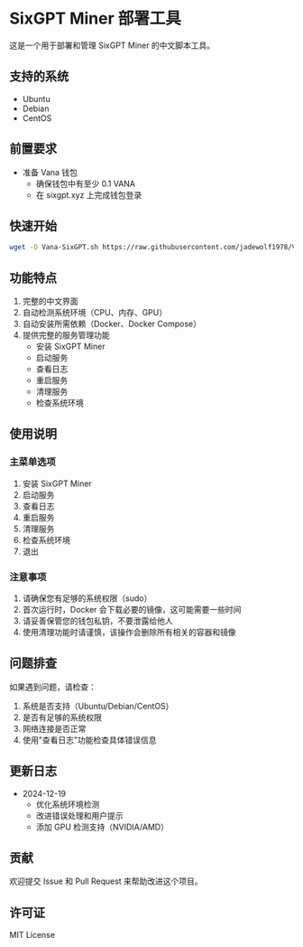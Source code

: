 # SixGPT Miner 部署工具

这是一个用于部署和管理 SixGPT Miner 的中文脚本工具。

## 支持的系统
- Ubuntu
- Debian
- CentOS

## 前置要求
- 准备 Vana 钱包
  - 确保钱包中有至少 0.1 VANA
  - 在 sixgpt.xyz 上完成钱包登录

## 快速开始

```bash
wget -O Vana-SixGPT.sh https://raw.githubusercontent.com/jadewolf1978/Vana-SixGPT/main/Vana-SixGPT-CN.sh && chmod +x Vana-SixGPT.sh && ./Vana-SixGPT.sh
```

## 功能特点
1. 完整的中文界面
2. 自动检测系统环境（CPU、内存、GPU）
3. 自动安装所需依赖（Docker、Docker Compose）
4. 提供完整的服务管理功能
   - 安装 SixGPT Miner
   - 启动服务
   - 查看日志
   - 重启服务
   - 清理服务
   - 检查系统环境

## 使用说明

### 主菜单选项
1. 安装 SixGPT Miner
2. 启动服务
3. 查看日志
4. 重启服务
5. 清理服务
6. 检查系统环境
0. 退出

### 注意事项
1. 请确保您有足够的系统权限（sudo）
2. 首次运行时，Docker 会下载必要的镜像，这可能需要一些时间
3. 请妥善保管您的钱包私钥，不要泄露给他人
4. 使用清理功能时请谨慎，该操作会删除所有相关的容器和镜像

## 问题排查
如果遇到问题，请检查：
1. 系统是否支持（Ubuntu/Debian/CentOS）
2. 是否有足够的系统权限
3. 网络连接是否正常
4. 使用"查看日志"功能检查具体错误信息

## 更新日志
- 2024-12-19
  - 优化系统环境检测
  - 改进错误处理和用户提示
  - 添加 GPU 检测支持（NVIDIA/AMD）

## 贡献
欢迎提交 Issue 和 Pull Request 来帮助改进这个项目。

## 许可证
MIT License
